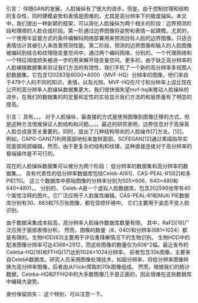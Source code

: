 引言：
伴随GAN的发展，人脸操纵有了很大的进步。但是，由于控制纹理和结构的复杂性，同时建模姿势和表情是困难的，尤其是高分辨率下的极度操纵。本文中，我们提出一种新颖的框架，可以简化人脸操纵为两个相关的阶段：边界预测阶段和理顺的人脸合成阶段。第一阶通过边界图像将姿势和表情一起建模。尤其的，一个使用半监督方式的条件编解码网络部署用来预测目标人脸的边界图像。只适合表情估计其被引入来改善预测性能。第二阶段，预测的边界图像和输入的人脸图像被编码到结合和纹理隐变量空间中，通过两个编码网络，分别的。一个代理网络和一个特征阈值损失被进一步的用来解开隐变量空间。更多的，由于缺乏高分辨率的人脸编辑数据集来验证我们方法的有效性，我们手机了一个新的高分辨率多视图人脸数据集。它包含120283张6000*4000（MVF-HQ）分辨率的图像，他们来自于479个人的不同的知识，表情，以及光照。MVF-HQ在尺寸和分辨率上逗比现在公开的高分辨率人脸操纵数据集更大。我们很快很失望mvf-hq来推动人脸操纵的进步。在我们的数据集的的定量和定性的实验显示我们方法的和层质量有了明显的提高。

引言：
具有。。。
对于人脸操纵，最直接的方式是使用图像到图像迁移的方式，但是这种方法很难保证人脸结构和问题。。。。最近的研究表明，边界信息对于高保真人脸合成是至关重要的。同时，提出了几种结构导向的人脸操作[7]方法，[12]。 例如，CAPG-GAN[7]利用面部地标来旋转面部。SCFEGAN[12]通过素描指导实现面部局部编辑。然而，由于更复杂的结构和纹理，这种直接连接对于高分辨率的极端操作是不可行的。

现在的人脸操纵数据集可以被分为两个阶段：
低分辨率的数据集和高分辨率的数据集。。 具有代表性的低分辨率数据库包括Celeb-A[61]、CAS-PEAL-R1[62]和多PIE[15]。 这三个数据库中原始图像的分辨率分别为505×606、640×480和640×4801，。 分别的， Celeb-A是一个虚拟人脸数据库，包含202599张带有40个属性注释的图片。它广泛应用于人脸属性编辑。CAS-PEAL-R1和Multi PIE数据库分别有30、863和75万张图像，都在受控环境中。 它们主要用于姿态不变人脸识别。

由于数据采集成本较高，高分辨率人脸操作数据库数量有限。 其中，RaFD[19]广泛应用于面部表情分析。 然而，图像的数量（8，040)和分辨率(681×1024）都是有限的。生物HDD[63]主要用于评估重降解情况下的生物识别。 生物HDD中的配准图像分辨率可达4368×2912，而这些图像的数量仅为606^2幅。最近发布的Celeba-HQ[16]和FFHQ[17]达到1024×1024分辨率。 前者包含30k图像，主要来自CelebA数据库。研究人员采用图像处理技术，如超分辨率，将低分辨率图像转换为高分辨率图像。后者由从Flickr爬取的70k图像组成。 然而，根据我们的统计数据，Celeba-HQ和FFHQ中的大多数图像几乎是正面的，因此很难在这些数据库中编辑大姿势。


身份保留损失：
这个特别，可以注意一下。